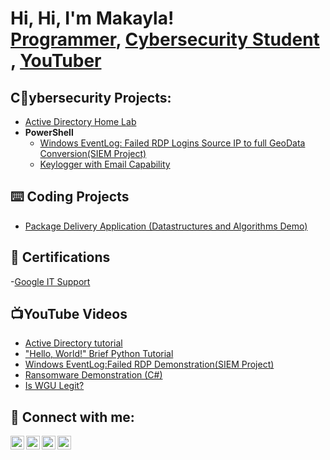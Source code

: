 <h1>Hi, Hi, I'm Makayla! <br/><a href="https://github.com/m-barkley">Programmer</a>, <a href="https://www.linkedin.com/in/makaylabarkleymb/"> Cybersecurity Student </a>, <a href="https://www.youtube.com/channel/UCj3Y6i7aJKC0s5crhPcd67g">YouTuber</a></h1>

<h2>C🔐ybersecurity Projects:</h2>

- [Active Directory Home Lab](https://github.com/m-barkley/LABURL) 
- <b>PowerShell</b>
  - [Windows EventLog: Failed RDP Logins Source IP to full GeoData Conversion(SIEM Project)](https://github.com/m-barkley/LABURL)
  - [Keylogger with Email Capability](https://github.com/m-barkley/Key-Logger-With-Email)

 <h2>⌨️ Coding Projects </h2>

  - [Package Delivery Application (Datastructures and Algorithms Demo)](https://github.com/m-barkley/Package-Delivery-Pathfinding-Algorithm)

<h2>🏅 Certifications </h2>

-[Google IT Support](https://www.coursera.org/account/accomplishments/professional-cert/DBUVCJP3M7UG?utm_source=link&utm_medium=certificate&utm_content=cert_image&utm_campaign=sharing_cta&utm_product=prof)

<h2>📺YouTube Videos</h2>

- [Active Directory tutorial](https://www.youtube.com/@makayla.barkley)
- ["Hello, World!" Brief Python Tutorial](https://www.youtube.com/@makayla.barkley)
- [Windows EventLog:Failed RDP Demonstration(SIEM Project)](https://www.youtube.com/watch?v=N-L9hklSlNk)
- [Ransomware Demonstration (C#)](https://www.youtube.com/watch?v=OfvdQeh79s0)
- [Is WGU Legit?](https://www.youtube.com/watch?v=E2MwRWxDBkA)

<h2> 🤳 Connect with me:</h2>

[<img align="left" alt="JoshMadakor | YouTube" width="22px" src="https://cdn.jsdelivr.net/npm/simple-icons@v3/icons/youtube.svg" />][youtube]
[<img align="left" alt="JoshMadakor | Twitter" width="22px" src="https://cdn.jsdelivr.net/npm/simple-icons@v3/icons/twitter.svg" />][twitter]
[<img align="left" alt="JoshMadakor | LinkedIn" width="22px" src="https://cdn.jsdelivr.net/npm/simple-icons@v3/icons/linkedin.svg" />][linkedin]
[<img align="left" alt="JoshMadakor | Instagram" width="22px" src="https://cdn.jsdelivr.net/npm/simple-icons@v3/icons/instagram.svg" />][instagram]

[twitter]: https://twitter.com/joshmadakor
[youtube]: https://www.youtube.com/c/joshmadakor
[instagram]: https://www.instagram.com/joshmadakor/
[linkedin]: https://linkedin.com/in/joshmadakor

<!--
**joshmadakor1/joshmadakor1** is a ✨ _special_ ✨ repository because its `README.md` (this file) appears on your GitHub profile.

Here are some ideas to get you started:

- 🔭 I’m currently working on ...
- 🌱 I’m currently learning ...
- 👯 I’m looking to collaborate on ...
- 🤔 I’m looking for help with ...
- 💬 Ask me about ...
- 📫 How to reach me: ...
- 😄 Pronouns: ...
- ⚡ Fun fact: ...
-->
